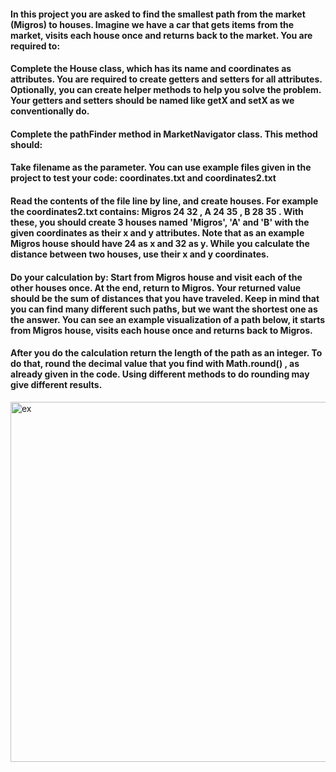 #### In this project you are asked to find the smallest path from the market (Migros) to houses. Imagine we have a car that gets items from the market, visits each house once and returns back to the market. You are required to:

#### Complete the House class, which has its name and coordinates as attributes. You are required to create getters and setters for all attributes. Optionally, you can create helper methods to help you solve the problem. Your getters and setters should be named like getX and setX as we conventionally do.
#### Complete the pathFinder method in MarketNavigator class. This method should:
#### Take filename as the parameter. You can use example files given in the project to test your code: coordinates.txt and coordinates2.txt
#### Read the contents of the file line by line, and create houses. For example the coordinates2.txt contains: Migros 24 32 , A 24 35 , B 28 35 . With these, you should create 3 houses named 'Migros', 'A' and 'B' with the given coordinates as their x and y attributes. Note that as an example Migros house should have 24 as x and 32 as y. While you calculate the distance between two houses, use their x and y coordinates.
#### Do your calculation by: Start from Migros house and visit each of the other houses once. At the end, return to Migros. Your returned value should be the sum of distances that you have traveled. Keep in mind that you can find many different such paths, but we want the shortest one as the answer. You can see an example visualization of a path below, it starts from Migros house, visits each house once and returns back to Migros.
#### After you do the calculation return the length of the path as an integer. To do that, round the decimal value that you find with Math.round() , as already given in the code. Using different methods to do rounding may give different results.
<img width="576" alt="ex" src="https://user-images.githubusercontent.com/124915257/221981537-0a8fc492-84bd-48c4-a58a-2b6588ba287e.png">
